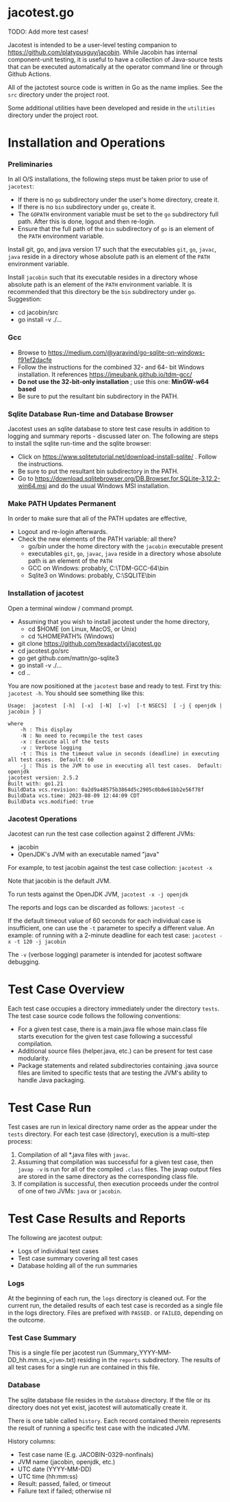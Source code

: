 # jacotest.go

TODO: Add more test cases!

Jacotest is intended to be a user-level testing companion to https://github.com/platypusguy/jacobin. 
While Jacobin has internal component-unit testing, it is useful to have a collection of Java-source tests that can be executed automatically 
at the operator command line or through Github Actions.

All of the jactotest source code is written in Go as the name implies.  See the ```src``` directory under the project root.

Some additional utilities have been developed and reside in the ```utilities``` directory under the project root.

# Installation and Operations

### Preliminaries

In all O/S installations, the following steps must be taken prior to use of ```jacotest```:
* If there is no ```go``` subdirectory under the user's home directory, create it.
* If there is no ```bin``` subdirectory under ```go```, create it.
* The ```GOPATH``` environment variable must be set to the ```go``` subdirectory full path. After this is done, logout and then re-login.
* Ensure that the full path of the ```bin``` subdirectory of ```go``` is an element of the ```PATH``` environment variable.

Install git, go, and java version 17 such that the executables ```git```, ```go```, ```javac```, ```java``` reside in a directory whose absolute path is an element of the ```PATH``` environment variable.

Install ```jacobin``` such that its executable resides in a directory whose absolute path is an element of the ```PATH``` environment variable.  It is recommended that this directory be the ```bin``` subdirectory under ```go```. Suggestion:
* cd jacobin/src
* go install -v ./...

### Gcc

* Browse to https://medium.com/@yaravind/go-sqlite-on-windows-f91ef2dacfe
* Follow the instructions for the combined 32- and 64- bit Windows installation. It references https://jmeubank.github.io/tdm-gcc/
* **Do not use the 32-bit-only installation** ; use this one: **MinGW-w64 based**
* Be sure to put the resultant bin subdirectory in the PATH.

### Sqlite Database Run-time and Database Browser

Jacotest uses an sqlite database to store test case results in addition to logging and summary reports - discussed later on. The following are steps to install the sqlite run-time and the sqlite browser:
* Click on https://www.sqlitetutorial.net/download-install-sqlite/ . Follow the instructions.
* Be sure to put the resultant bin subdirectory in the PATH.
* Go to https://download.sqlitebrowser.org/DB.Browser.for.SQLite-3.12.2-win64.msi and do the usual Windows MSI installation.

### Make PATH Updates Permanent

In order to make sure that all of the PATH updates are effective,
* Logout and re-login afterwards.
* Check the new elements of the PATH variable: all there?
     - go/bin under the home directory with the ```jacobin``` executable present
     - executables ```git```, ```go```, ```javac```, ```java``` reside in a directory whose absolute path is an element of the ```PATH```
     - GCC on Windows: probably, C:\TDM-GCC-64\bin
     - Sqlite3 on Windows: probably, C:\SQLITE\bin

### Installation of jacotest

Open a terminal window / command prompt.

* Assuming that you wish to install jacotest under the home directory,
     - cd $HOME (on Linux, MacOS, or Unix)
     - cd %HOMEPATH% (Windows)
* git clone https://github.com/texadactyl/jacotest.go
* cd jacotest.go/src
* go get github.com/mattn/go-sqlite3
* go install -v ./...
* cd ..

You are now positioned at the ```jacotest``` base and ready to test.  First try this: ```jacotest -h```.  You should see something like this:

```
Usage:  jacotest  [-h]  [-x]  [-N]  [-v]  [-t NSECS]  [ -j { openjdk | jacobin } ]

where
	-h : This display
	-N : No need to recompile the test cases
	-x : Execute all of the tests
	-v : Verbose logging
	-t : This is the timeout value in seconds (deadline) in executing all test cases.  Default: 60
	-j : This is the JVM to use in executing all test cases.  Default: openjdk
jacotest version: 2.5.2
Built with: go1.21
BuildData vcs.revision: 0a2d9a48575b3864d5c2905c0b8e61bb2e56f78f
BuildData vcs.time: 2023-08-09 12:44:09 CDT
BuildData vcs.modified: true
```

### Jacotest Operations

Jacotest can run the test case collection against 2 different JVMs:
* jacobin
* OpenJDK's JVM with an executable named "java"

For example, to test jacobin against the test case collection: 
```jacotest -x```

Note that jacobin is the default JVM.

To run tests against the OpenJDK JVM, 
```jacotest -x -j openjdk```

The reports and logs can be discarded as follows:
```jacotest -c```

If the default timeout value of 60 seconds for each individual case is insufficient, one can use the ```-t``` parameter to specify a different value.  An example: of running with a 2-minute deadline for each test case:
```jacotest -x -t 120 -j jacobin```

The ```-v``` (verbose logging) parameter is intended for jacotest software debugging.

# Test Case Overview

Each test case occupies a directory immediately under the directory ```tests```.  The test case source code follows the following conventions:
* For a given test case, there is a main.java file whose main.class file starts execution for the given test case following a successful compilation.
* Additional source files (helper.java, etc.) can be present for test case modularity.
* Package statements and related subdirectories containing .java source files are limited to specific tests that are testing the JVM's ability to handle Java packaging.

# Test Case Run

Test cases are run in lexical directory name order as the appear under the ```tests``` directory.  For each test case (directory), execution is a multi-step process:
1) Compilation of all *.java files with ```javac```.
2) Assuming that compilation was successful for a given test case, then `javap -v` is run for all of the compiled ```.class``` files. The javap output files are stored in the same directory as the corresponding class file.
3) If compilation is successful, then execution proceeds under the control of one of two JVMs: ```java``` or ```jacobin```.

# Test Case Results and Reports

The following are jacotest output:
* Logs of individual test cases
* Test case summary covering all test cases
* Database holding all of the run summaries

### Logs

At the beginning of each run, the ```logs``` directory is cleaned out. For the current run, the detailed results of each test case is recorded as a single file in the logs directory. Files are prefixed with ```PASSED.``` or ```FAILED```, depending on the outcome.

### Test Case Summary

This is a single file per jacotest run (Summary_YYYY-MM-DD_hh.mm.ss_```<jvm>```.txt) residing in the ```reports``` subdirectory. The results of all test cases for a single run are contained in this file. 

### Database

The sqlite database file resides in the ```database``` directory. If the file or its directory does not yet exist, jacotest will automatically create it.

There is one table called ```history```. Each record contained therein represents the result of running a specific test case with the indicated JVM.

History columns:
* Test case name (E.g. JACOBIN-0329-nonfinals)
* JVM name (jacobin, openjdk, etc.)
* UTC date (YYYY-MM-DD)
* UTC time (hh:mm:ss)
* Result: passed, failed, or timeout
* Failure text if failed; otherwise nil
